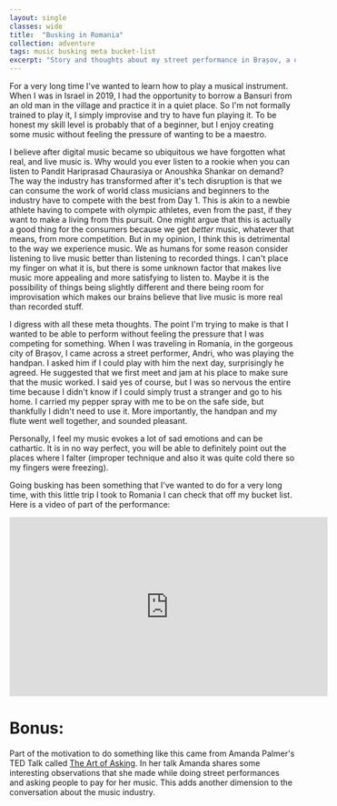 ```yaml
---
layout: single
classes: wide
title:  "Busking in Romania"
collection: adventure
tags: music busking meta bucket-list
excerpt: "Story and thoughts about my street performance in Brașov, a quiet Romanian city surrounded by the Carpathian Mountains"
---
```


For a very long time I've wanted to learn how to play a musical instrument. When I was in Israel in 2019, I had the opportunity to borrow a Bansuri from an old man in the village and practice it in a quiet place.
So I'm not formally trained to play it, I simply improvise and try to have fun playing it.
To be honest my skill level is probably that of a beginner, but I enjoy creating some music without feeling the pressure of wanting to be a maestro.

I believe after digital music became so ubiquitous we have forgotten what real, and live music is. Why would you ever listen to a rookie when you can listen to Pandit Hariprasad Chaurasiya or Anoushka Shankar on demand? The way the industry has transformed after it's tech disruption is that we can consume the work of world class musicians and beginners to the industry have to compete with the best from Day 1. This is akin to a newbie athlete having to compete with olympic athletes, even from the past, if they want to make a living from this pursuit. One might argue that this is actually a good thing for the consumers because we get *better* music, whatever that means, from more competition. But in my opinion, I think this is detrimental to the way we experience music. We as humans for some reason consider listening to live music better than listening to recorded things. I can't place my finger on what it is, but there is some unknown factor that makes live music more appealing and more satisfying to listen to. Maybe it is the possibility of things being slightly different and there being room for improvisation which makes our brains believe that live music is more real than recorded stuff.

I digress with all these meta thoughts. The point I'm trying to make is that I wanted to be able to perform without feeling the pressure that I was competing for something. When I was traveling in Romania, in the gorgeous city of Brașov, I came across a street performer, Andri, who was playing the handpan. I asked him if I could play with him the next day, surprisingly he agreed. He suggested that we first meet and jam at his place to make sure that the music worked. I said yes of course, but I was so nervous the entire time because I didn't know if I could simply trust a stranger and go to his home. I carried my pepper spray with me to be on the safe side, but thankfully I didn't need to use it. More importantly, the handpan and my flute went well together, and sounded pleasant.

Personally, I feel my music evokes a lot of sad emotions and can be cathartic. It is in no way perfect, you will be able to definitely point out the places where I falter (improper technique and also it was quite cold there so my fingers were freezing).

Going busking has been something that I've wanted to do for a very long time, with this little trip I took to Romania I can check that off my bucket list. Here is a video of part of the performance:

<iframe width="560" height="315" src="https://www.youtube.com/embed/wMnME-I-FgI" title="Busking in Brașov" frameborder="0" allow="accelerometer; autoplay; clipboard-write; encrypted-media; gyroscope; picture-in-picture" allowfullscreen></iframe><br>

# Bonus:

Part of the motivation to do something like this came from Amanda Palmer's TED Talk called [The Art of Asking](https://www.youtube.com/watch?v=xMj_P_6H69g). In her talk Amanda shares some interesting observations that she made while doing street performances and asking people to pay for her music. This adds another dimension to the conversation about the music industry.